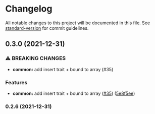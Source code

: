 # Changelog

All notable changes to this project will be documented in this file. See [standard-version](https://github.com/conventional-changelog/standard-version) for commit guidelines.

## 0.3.0 (2021-12-31)


### ⚠ BREAKING CHANGES

* **common:** add insert trait + bound to array (#35)

### Features

* **common:** add insert trait + bound to array ([#35](https://github.com/clov-coffee/kwap/issues/35)) ([5e8f5ee](https://github.com/clov-coffee/kwap/commit/5e8f5ee40db84d45d224ff33af22cd08b5799365))

### 0.2.6 (2021-12-31)
